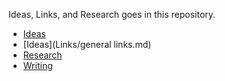 
Ideas, Links, and Research goes in this repository. 

* [Ideas](Ideas/ideas.md)
* [Ideas](Links/general links.md)
* [Research](Research)
* [Writing](Writing)